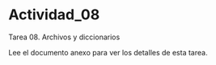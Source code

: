 # Actividad_08
Tarea 08. Archivos y diccionarios

Lee el documento anexo para ver los detalles de esta tarea.
